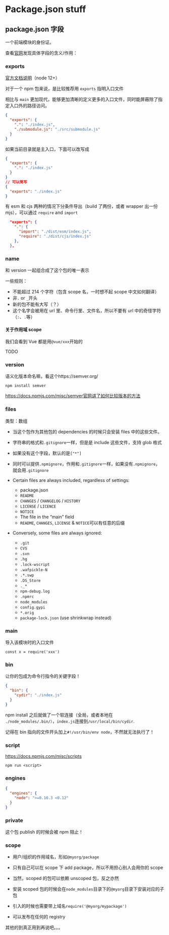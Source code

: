 # Package.json stuff

## package.json 字段

一个前端模块的身份证。

查看[官网](https://docs.npmjs.com/files/package.json)发现具体字段的含义/作用：



### exports

[官方文档说明](https://nodejs.org/api/packages.html#packages_exports)（node 12+）

对于一个 npm 包来说，是比较推荐用 `exports` 指明入口文件

相比与 `main` 更加现代，能够更加清晰的定义更多的入口文件，同时能屏蔽除了指定入口外的路径访问。

```json
{
  "exports": {
    ".": "./index.js",
    "./submodule.js": "./src/submodule.js"
  }
}
```

如果当前目录就是主入口，下面可以改写成

```json
{
  "exports": {
    ".": "./index.js"
  }
}
// 可以简写
{
  "exports": "./index.js"
}
```

有 esm 和 cjs 两种的情况下分条件导出（build 了两份，或者 wrapper 出一份 mjs），可以通过 `require` and `import`

```json
  "exports": {
    ".": {
      "import": "./dist/esm/index.js",
      "require": "./dist/cjs/index.js"
    },
  },
```



### name

和 version 一起组合成了这个包的唯一表示

一些规则：

- 不能超过 214 个字符（包含 scope 名，一时想不起 scope 中文如何翻译）
- 非`.` or `_`开头
- 新的包不能有大写（？）
- 这个名字会被用在 url 里、命令行里、文件名，所以不要有 url 中的奇怪字符（`:`、`.`等）

#### 关于作用域 scope

我们会看到 Vue 都是用`@vue/xxx`开始的

TODO

### version

语义化版本命名嘛，看这个https://semver.org/

`npm install semver`

https://docs.npmjs.com/misc/semver官网讲了如何比较版本的方法

### files

类型：数组

- 当这个包作为其他包的 dependencies 的时候只会安装 files 中的这些文件。

- 字符串的格式和`.gitignore`一样，但是是 include 这些文件，支持 glob 格式

- 如果没有这个字段，默认的是`["*"]`

- 同时可以提供`.npmignore`，作用和`.gitignore`一样，如果没有`.npmignore`，就会用`.gitignore`

- Certain files are always included, regardless of settings:
  - package.json
  - `README`
  - `CHANGES` / `CHANGELOG` / `HISTORY`
  - `LICENSE` / `LICENCE`
  - `NOTICE`
  - The file in the “main” field
  - `README`, `CHANGES`, `LICENSE` & `NOTICE`可以有任意的后缀
- Conversely, some files are always ignored:
  - `.git`
  - `CVS`
  - `.svn`
  - `.hg`
  - `.lock-wscript`
  - `.wafpickle-N`
  - `.*.swp`
  - `.DS_Store`
  - `._*`
  - `npm-debug.log`
  - `.npmrc`
  - `node_modules`
  - `config.gypi`
  - `*.orig`
  - `package-lock.json` (use shrinkwrap instead)

### main

导入该模块时的入口文件

`const x = require('xxx')`

### bin

让你的包成为命令行指令的关键字段！

```json
{
  "bin": {
    "cydir": "./index.js"
  }
}
```

npm install 之后就做了一个软连接（全局，或者本地在` ./node_modules/.bin/）`，`index.js`连接到`/usr/local/bin/cydir`.

记得在 bin 指向的文件开头加上`#!/usr/bin/env node`，不然就无法执行了！

### script

https://docs.npmjs.com/misc/scripts

`npm run <script>`

### engines

```json
{
  "engines": {
    "node": ">=0.10.3 <0.12"
  }
}
```

### private

这个包 publish 的时候会被 npm 阻止！

### scope

- 用户/组织的作用域名，形如`@myorg/package`

- 只有自己可以在 scope 下 add package，所以不用担心别人会用你的 scope

- 当然，scoped 的包可以依赖 unscoped 包，反之亦然

- 安装 scoped 包的时候会在`node_modules`目录下的`@myorg`目录下安装对应的子包

- 引入的时候也需要带上域名`require('@myorg/mypackage')`

- 可以发布在任何的 registry

其他的到真正用到再说吧。。。
